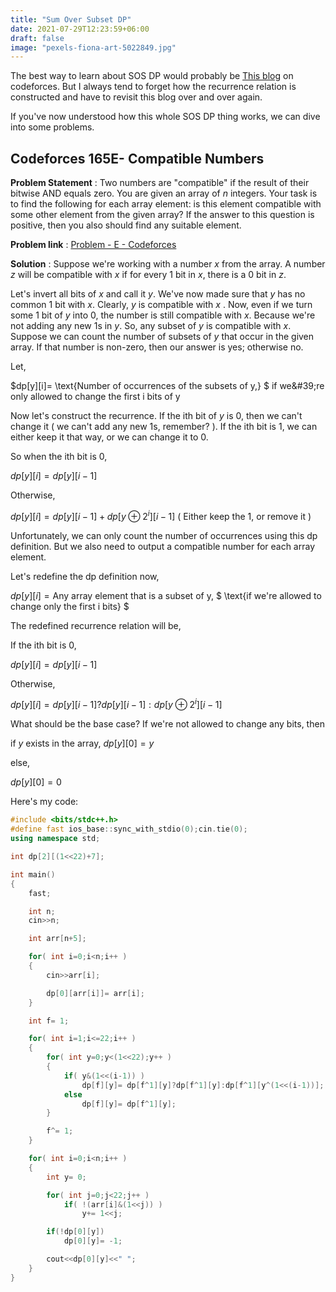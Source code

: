 ```yaml
---
title: "Sum Over Subset DP"
date: 2021-07-29T12:23:59+06:00
draft: false
image: "pexels-fiona-art-5022849.jpg"
---
```


The best way to learn about SOS DP would probably be [This blog](https://codeforces.com/blog/entry/45223) on codeforces. But I always tend to forget how the recurrence relation is constructed and have to revisit this blog over and over again.

If you&#39;ve now understood how this whole SOS DP thing works, we can dive into some problems.

## **Codeforces 165E- Compatible**  **Numbers**

**Problem Statement** : Two numbers are &quot;compatible&quot; if the result of their bitwise AND equals zero. You are given an array of ${n}$ integers. Your task is to find the following for each array element: is this element compatible with some other element from the given array? If the answer to this question is positive, then you also should find any suitable element.

**Problem link** : [Problem - E - Codeforces](https://codeforces.com/contest/165/problem/E)

**Solution** : Suppose we&#39;re working with a number ${x}$ from the array. A number ${z}$ will be compatible with ${x}$ if for every ${1}$ bit in ${x}$, there is a ${0}$ bit in ${z}$.

Let&#39;s invert all bits of ${x}$ and call it ${y}$. We&#39;ve now made sure that ${y}$ has no common ${1}$ bit with ${x}$. Clearly, ${y}$ is compatible with ${x}$ . Now, even if we turn some ${1}$ bit of ${y}$ into ${0}$, the number is still compatible with ${x}$. Because we&#39;re not adding any new ${1}$s in ${y}$. So, any subset of ${y}$ is compatible with ${x}$. Suppose we can count the number of subsets of ${y}$ that occur in the given array. If that number is non-zero, then our answer is yes; otherwise no.

Let,

$dp[y][i]= \text{Number of occurrences of the subsets of y,} $
$\text{if we&#39;re only allowed to change the first i bits of y}$

Now let&#39;s construct the recurrence. If the ith bit of ${y}$ is ${0}$, then we can&#39;t change it ( we can&#39;t add any new 1s, remember? ). If the ith bit is ${1}$, we can either keep it that way, or we can change it to ${0}$.

So when the ith bit is ${0}$,

$dp[y][i]= dp[y][i-1]$

Otherwise,

$dp[y][i]= dp[y][i-1]+dp[y \oplus 2^i][i-1]$ ( Either keep the ${1}$, or remove it )

Unfortunately, we can only count the number of occurrences using this dp definition. But we also need to output a compatible number for each array element.

Let&#39;s redefine the dp definition now,

$dp[y][i]= \text{Any array element that is a subset of y,}$
$ \text{if we&#39;re allowed to change only the first i bits} $

The redefined recurrence relation will be,

If the ith bit is 0,

$dp[y][i]= dp[y][i-1]$

Otherwise,

$dp[y][i]= dp[y][i-1]? dp[y][i-1]:dp[y \oplus 2^i ][i-1]$

What should be the base case? If we're not allowed to change any bits, then

if $y$ exists in the array,
$dp[y][0]= y$

else,

$dp[y][0]= 0$

Here&#39;s my code:
```C++
#include <bits/stdc++.h>
#define fast ios_base::sync_with_stdio(0);cin.tie(0);
using namespace std;

int dp[2][(1<<22)+7];

int main()
{
	fast;

	int n;
	cin>>n;

	int arr[n+5];

	for( int i=0;i<n;i++ )
	{
		cin>>arr[i];

		dp[0][arr[i]]= arr[i];
	}	

	int f= 1;

	for( int i=1;i<=22;i++ )
	{
		for( int y=0;y<(1<<22);y++ )
		{
			if( y&(1<<(i-1)) )
				dp[f][y]= dp[f^1][y]?dp[f^1][y]:dp[f^1][y^(1<<(i-1))];
			else
				dp[f][y]= dp[f^1][y];
		}

		f^= 1;
	}

	for( int i=0;i<n;i++ )
	{
		int y= 0;

		for( int j=0;j<22;j++ )
			if( !(arr[i]&(1<<j)) )
				y+= 1<<j;

		if(!dp[0][y])
			dp[0][y]= -1;

		cout<<dp[0][y]<<" ";
	}
}
```